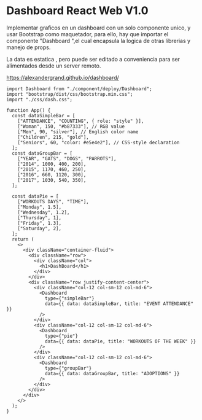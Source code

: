# Dashboard React Web V1.0

Implementar graficos en un dashboard con un solo componente unico, y usar Bootstrap como maquetador, para ello, hay que importar el componente "Dashboard ",el cual encapsula la logica de otras librerias y manejo de props.

La data es estatica , pero puede ser editado a conveniencia para ser alimentados desde un server remoto.

https://alexandergrand.github.io/dashboard/

```JSX
import Dashboard from "./component/deploy/Dashboard";
import "bootstrap/dist/css/bootstrap.min.css";
import "./css/dash.css";

function App() {
  const dataSimpleBar = [
    ["ATTENDANCE", "COUNTING", { role: "style" }],
    ["Woman", 150, "#b87333"], // RGB value
    ["Men", 90, "silver"], // English color name
    ["Children", 215, "gold"],
    ["Seniors", 60, "color: #e5e4e2"], // CSS-style declaration
  ];
  const dataGroupBar = [
    ["YEAR", "GATS", "DOGS", "PARROTS"],
    ["2014", 1000, 400, 200],
    ["2015", 1170, 460, 250],
    ["2016", 660, 1120, 300],
    ["2017", 1030, 540, 350],
  ];

  const dataPie = [
    ["WORKOUTS DAYS", "TIME"],
    ["Monday", 1.5],
    ["Wednesday", 1.2],
    ["Thursday", 1],
    ["Friday", 1.3],
    ["Saturday", 2],
  ];
  return (
    <>
      <div className="container-fluid">
        <div className="row">
          <div className="col">
            <h1>DashBoard</h1>
          </div>
        </div>
        <div className="row justify-content-center">
          <div className="col-12 col-sm-12 col-md-6">
            <Dashboard
              type={"simpleBar"}
              data={{ data: dataSimpleBar, title: "EVENT ATTENDANCE" }}
            />
          </div>
          <div className="col-12 col-sm-12 col-md-6">
            <Dashboard
              type={"pie"}
              data={{ data: dataPie, title: "WORKOUTS OF THE WEEK" }}
            />
          </div>
          <div className="col-12 col-sm-12 col-md-6">
            <Dashboard
              type={"groupBar"}
              data={{ data: dataGroupBar, title: "ADOPTIONS" }}
            />
          </div>
        </div>
      </div>
    </>
  );
}
```
